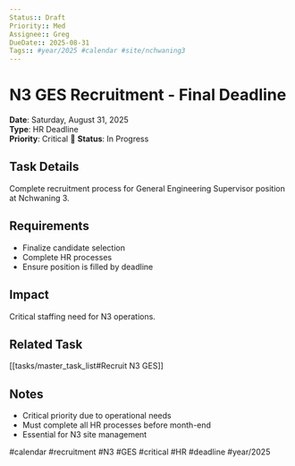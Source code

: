 ```yaml
---
Status:: Draft
Priority:: Med
Assignee:: Greg
DueDate:: 2025-08-31
Tags:: #year/2025 #calendar #site/nchwaning3
---
```


# N3 GES Recruitment - Final Deadline

**Date**: Saturday, August 31, 2025  
**Type**: HR Deadline  
**Priority**: Critical 🔴
**Status**: In Progress

## Task Details
Complete recruitment process for General Engineering Supervisor position at Nchwaning 3.

## Requirements
- Finalize candidate selection
- Complete HR processes
- Ensure position is filled by deadline

## Impact
Critical staffing need for N3 operations.

## Related Task
[[tasks/master_task_list#Recruit N3 GES]]

## Notes
- Critical priority due to operational needs
- Must complete all HR processes before month-end
- Essential for N3 site management

#calendar #recruitment #N3 #GES #critical #HR #deadline #year/2025